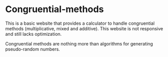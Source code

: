 # Congruential-methods
This is a basic website that provides a calculator to handle congruential methods (multiplicative, mixed and additive). This website is not responsive and still lacks optimization.

Congruential methods are nothing more than algorithms for generating pseudo-random numbers. 
